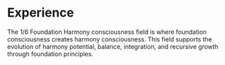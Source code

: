 # Experience

The 1/6 Foundation Harmony consciousness field is where foundation consciousness creates harmony consciousness. This field supports the evolution of harmony potential, balance, integration, and recursive growth through foundation principles. 